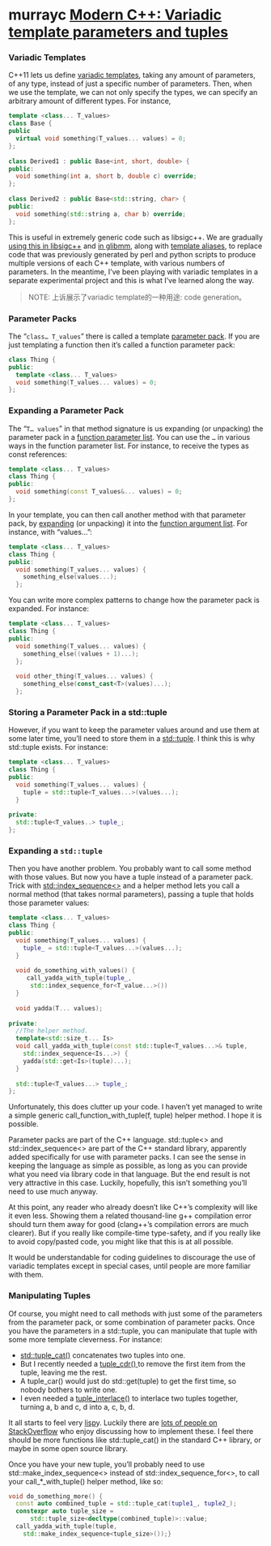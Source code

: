 # murrayc [Modern C++: Variadic template parameters and tuples](https://www.murrayc.com/permalink/2015/12/05/modern-c-variadic-template-parameters-and-tuples/)

### Variadic Templates

C++11 lets us define [variadic templates](https://en.wikipedia.org/wiki/Variadic_template), taking any amount of parameters, of any type, instead of just a specific number of parameters. Then, when we use the template, we can not only specify the types, we can specify an arbitrary amount of different types. For instance,

```c++
template <class... T_values>
class Base {
public
  virtual void something(T_values... values) = 0;
};
 
class Derived1 : public Base<int, short, double> {
public:
  void something(int a, short b, double c) override;
};
 
class Derived2 : public Base<std::string, char> {
public:
  void something(std::string a, char b) override;
};
```

This is useful in extremely generic code such as libsigc++. We are gradually [using this in libsigc++](https://bugzilla.gnome.org/show_bug.cgi?id=753612) and [in glibmm](https://bugzilla.gnome.org/show_bug.cgi?id=755613), along with [template aliases](http://en.cppreference.com/w/cpp/language/type_alias), to replace code that was previously generated by perl and python scripts to produce multiple versions of each C++ template, with various numbers of parameters. In the meantime, I’ve been playing with variadic templates in a separate experimental project and this is what I’ve learned along the way.

> NOTE: 上诉展示了variadic template的一种用途: code generation。

### Parameter Packs

The “`class… T_values`” there is called a template [parameter pack](http://en.cppreference.com/w/cpp/language/parameter_pack). If you are just templating a function then it’s called a function parameter pack:

```c++
class Thing {
public:
  template <class... T_values>
  void something(T_values... values) = 0;
};
```

### Expanding a Parameter Pack

The “`T… values`” in that method signature is us expanding (or unpacking) the parameter pack in a [function parameter list](http://en.cppreference.com/w/cpp/language/parameter_pack#Function_parameter_list). You can use the `…` in various ways in the function parameter list. For instance, to receive the types as const references:

```c++
template <class... T_values>
class Thing {
public:
  void something(const T_values&... values) = 0;
};
```

In your template, you can then call another method with that parameter pack, by [expanding](http://en.cppreference.com/w/cpp/language/parameter_pack#Pack_expansion) (or unpacking) it into the [function argument list](http://en.cppreference.com/w/cpp/language/parameter_pack#Function_argument_lists). For instance, with “values…”:

```c++
template <class... T_values>
class Thing {
public:
  void something(T_values... values) {
    something_else(values...);
  };
```

You can write more complex patterns to change how the parameter pack is expanded. For instance:

```c++
template <class... T_values>
class Thing {
public:
  void something(T_values... values) {
    something_else((values + 1)...);
  };
 
  void other_thing(T_values... values) {
    something_else(const_cast<T>(values)...);
  };
```

### Storing a Parameter Pack in a std::tuple

However, if you want to keep the parameter values around and use them at some later time, you’ll need to store them in a [std::tuple](http://en.cppreference.com/w/cpp/utility/tuple). I think this is why std::tuple exists. For instance:

```c++
template <class... T_values>
class Thing {
public:
  void something(T_values... values) {
    tuple = std::tuple<T_values...>(values...);
  }
 
private:
  std::tuple<T_values..> tuple_;
};
```

### Expanding a `std::tuple`

Then you have another problem. You probably want to call some method with those values. But now you have a tuple instead of a parameter pack. Trick with [std::index_sequence<>](http://en.cppreference.com/w/cpp/utility/integer_sequence#Helper_templates) and a helper method lets you call a normal method (that takes normal parameters), passing a tuple that holds those parameter values:

```c++
template <class... T_values>
class Thing {
public:
  void something(T_values... values) {
    tuple_ = std::tuple<T_values...>(values...);
  }
 
  void do_something_with_values() {
     call_yadda_with_tuple(tuple_,
      std::index_sequence_for<T_value...>())
  }
 
  void yadda(T... values);
 
private:
  //The helper method.
  template<std::size_t... Is>
  void call_yadda_with_tuple(const std::tuple<T_values...>& tuple,
    std::index_sequence<Is...>) {
    yadda(std::get<Is>(tuple)...);
  }
 
  std::tuple<T_values...> tuple_;
};
```

Unfortunately, this does clutter up your code. I haven’t yet managed to write a simple generic call_function_with_tuple(f, tuple) helper method. I hope it is possible.

Parameter packs are part of the C++ language. std::tuple<> and std::index_sequence<> are part of the C++ standard library, apparently added specifically for use with parameter packs. I can see the sense in keeping the language as simple as possible, as long as you can provide what you need via library code in that language. But the end result is not very attractive in this case. Luckily, hopefully, this isn’t something you’ll need to use much anyway.

At this point, any reader who already doesn’t like C++’s complexity will like it even less. Showing them a related thousand-line g++ compilation error should turn them away for good (clang++’s compilation errors are much clearer). But if you really like compile-time type-safety, and if you really like to avoid copy/pasted code, you might like that this is at all possible.

It would be understandable for coding guidelines to discourage the use of variadic templates except in special cases, until people are more familiar with them.

### Manipulating Tuples

Of course, you might need to call methods with just some of the parameters from the parameter pack, or some combination of parameter packs. Once you have the parameters in a std::tuple, you can manipulate that tuple with some more template cleverness. For instance:

- [std::tuple_cat()](http://en.cppreference.com/w/cpp/utility/tuple/tuple_cat) concatenates two tuples into one.
- But I recently needed a [tuple_cdr() ](https://github.com/murraycu/murrayc-dp-algorithms/blob/master/murraycdp/utils/tuple_cdr.h#L57)to remove the first item from the tuple, leaving me the rest.
- A tuple_car() would just do std::get(tuple) to get the first time, so nobody bothers to write one.
- I even needed a [tuple_interlace()](https://github.com/murraycu/murrayc-dp-algorithms/blob/master/murraycdp/utils/tuple_interlace.h#L91) to interlace two tuples together, turning a, b and c, d into a, c, b, d.

It all starts to feel very [lisp](https://en.wikipedia.org/wiki/Lisp_%28programming_language%29#Lists)y. Luckily there are [lots of people on StackOverflow](http://stackoverflow.com/search?q=std%3A%3Atuple) who enjoy discussing how to implement these. I feel there should be more functions like std::tuple_cat() in the standard C++ library, or maybe in some open source library.

Once you have your new tuple, you’ll probably need to use std::make_index_sequence<> instead of std::index_sequence_for<>, to call your call_*_with_tuple() helper method, like so:

```c++
void do_something_more() {
  const auto combined_tuple = std::tuple_cat(tuple1_, tuple2_);
  constexpr auto tuple_size =
      std::tuple_size<decltype(combined_tuple)>::value;
  call_yadda_with_tuple(tuple,
    std::make_index_sequence<tuple_size>());}
```

